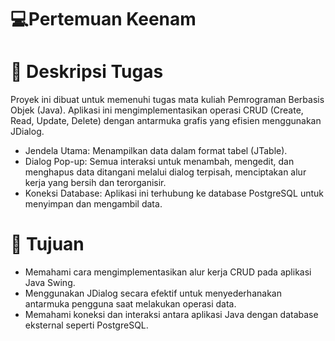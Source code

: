 # 💻Pertemuan Keenam
# 📌 Deskripsi Tugas

Proyek ini dibuat untuk memenuhi tugas mata kuliah Pemrograman Berbasis Objek (Java). Aplikasi ini mengimplementasikan operasi CRUD (Create, Read, Update, Delete) dengan antarmuka grafis yang efisien menggunakan JDialog.

- Jendela Utama: Menampilkan data dalam format tabel (JTable).
- Dialog Pop-up: Semua interaksi untuk menambah, mengedit, dan menghapus data ditangani melalui dialog terpisah, menciptakan alur kerja yang bersih dan terorganisir.
- Koneksi Database: Aplikasi ini terhubung ke database PostgreSQL untuk menyimpan dan mengambil data.

# 🎯 Tujuan

- Memahami cara mengimplementasikan alur kerja CRUD pada aplikasi Java Swing.
- Menggunakan JDialog secara efektif untuk menyederhanakan antarmuka pengguna saat melakukan operasi data.
- Memahami koneksi dan interaksi antara aplikasi Java dengan database eksternal seperti PostgreSQL.
